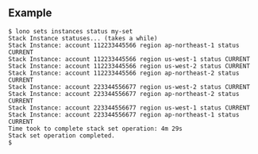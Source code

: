 ## Example

    $ lono sets instances status my-set
    Stack Instance statuses... (takes a while)
    Stack Instance: account 112233445566 region ap-northeast-1 status CURRENT
    Stack Instance: account 112233445566 region us-west-1 status CURRENT
    Stack Instance: account 112233445566 region us-west-2 status CURRENT
    Stack Instance: account 112233445566 region ap-northeast-2 status CURRENT
    Stack Instance: account 223344556677 region us-west-2 status CURRENT
    Stack Instance: account 223344556677 region ap-northeast-2 status CURRENT
    Stack Instance: account 223344556677 region us-west-1 status CURRENT
    Stack Instance: account 223344556677 region ap-northeast-1 status CURRENT
    Time took to complete stack set operation: 4m 29s
    Stack set operation completed.
    $